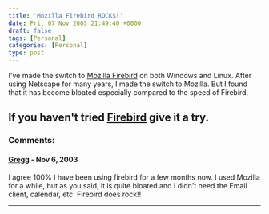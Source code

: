 ```yaml
---
title: 'Mozilla Firebird ROCKS!'
date: Fri, 07 Nov 2003 21:49:40 +0000
draft: false
tags: [Personal]
categories: [Personal]
type: post
---
```


I've made the switch to [Mozilla Firebird](http://www.mozilla.org/products/firebird/) on both Windows and Linux. After using Netscape for many years, I made the switch to Mozilla. But I found that it has become bloated especially compared to the speed of Firebird.

If you haven't tried [Firebird](http://www.mozilla.org/products/firebird/) give it a try.
---
### Comments:
#### [Gregg](http://www.gthought.com "gdboling@gthought.com") - <time datetime="2003-11-08 10:53:47">Nov 6, 2003</time>

I agree 100% I have been using firebird for a few months now. I used Mozilla for a while, but as you said, it is quite bloated and I didn't need the Email client, calendar, etc. Firebird does rock!!
<hr />
